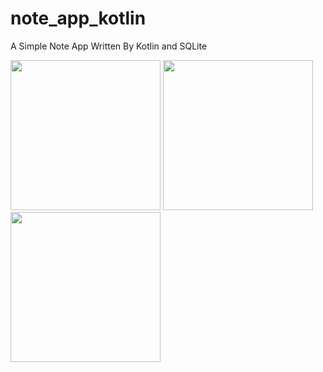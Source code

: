 # note_app_kotlin
A Simple Note App Written By Kotlin and SQLite

<p float="left">
  <img src="https://i.imgur.com/ho6eRkB.jpg" width="240" />
  <img src="https://i.imgur.com/rDbRpIh.jpg" width="240" /> 
  <img src="https://i.imgur.com/ho6eRkB.jpg" width="240" />
</p>
